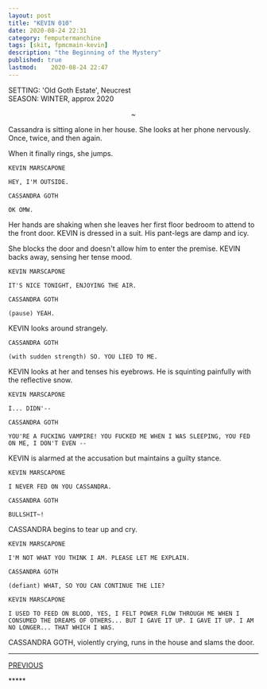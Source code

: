 ```yaml
---
layout: post
title: "KEVIN 010"
date: 2020-08-24 22:31
category: femputermanchine
tags: [skit, fpmcmain-kevin]
description: "the Beginning of the Mystery"
published: true
lastmod:	2020-08-24 22:47
---
```

[//]: # ( 8/24/20  -added)

SETTING: 'Old Goth Estate', Neucrest<br/>
SEASON: WINTER, approx 2020

<center>~</center>

Cassandra is sitting alone in her house. She looks at her phone nervously. Once, twice, and then again. 

When it finally rings, she jumps.

```
KEVIN MARSCAPONE

HEY, I'M OUTSIDE.
```

```
CASSANDRA GOTH 

OK OMW.
```

Her hands are shaking when she leaves her first floor bedroom to attend to the front door. KEVIN is dressed in a suit. His pant-legs are damp and icy.

She blocks the door and doesn't allow him to enter the premise. KEVIN backs away, sensing her tense mood. 

```
KEVIN MARSCAPONE 

IT'S NICE TONIGHT, ENJOYING THE AIR.
```

```
CASSANDRA GOTH  

(pause) YEAH.
```

KEVIN looks around strangely.

```
CASSANDRA GOTH  

(with sudden strength) SO. YOU LIED TO ME.
```

KEVIN looks at her and tenses his eyebrows. He is squinting painfully with the reflective snow.

```
KEVIN MARSCAPONE 

I... DIDN'--
```

```
CASSANDRA GOTH 

YOU'RE A FUCKING VAMPIRE! YOU FUCKED ME WHEN I WAS SLEEPING, YOU FED ON ME, I DON'T EVEN --
```

KEVIN is alarmed at the accusation but maintains a guilty stance.

```
KEVIN MARSCAPONE

I NEVER FED ON YOU CASSANDRA.
```

```
CASSANDRA GOTH 

BULLSHIT~!
```

CASSANDRA begins to tear up and cry.

```
KEVIN MARSCAPONE

I'M NOT WHAT YOU THINK I AM. PLEASE LET ME EXPLAIN.
```

```
CASSANDRA GOTH 

(defiant) WHAT, SO YOU CAN CONTINUE THE LIE?
```

```
KEVIN MARSCAPONE

I USED TO FEED ON BLOOD, YES, I FELT POWER FLOW THROUGH ME WHEN I CONSUMED THE DREAMS OF OTHERS... BUT I GAVE IT UP. I GAVE IT UP. I AM NO LONGER... THAT WHICH I WAS.
```

CASSANDRA GOTH, violently crying, runs in the house and slams the door.



*****
<div class="fpmc-nav">

<span class="fpmc-nav-prev"><a href="{{ 'kevin-ix' | prepend: site.baseurl }}">PREVIOUS</a></span>

<!--<span class="fpmc-nav-next"><a href="{{ 'kevin-xi' | prepend: site.baseurl }}">NEXT</a></span> -->

</div>
*****
